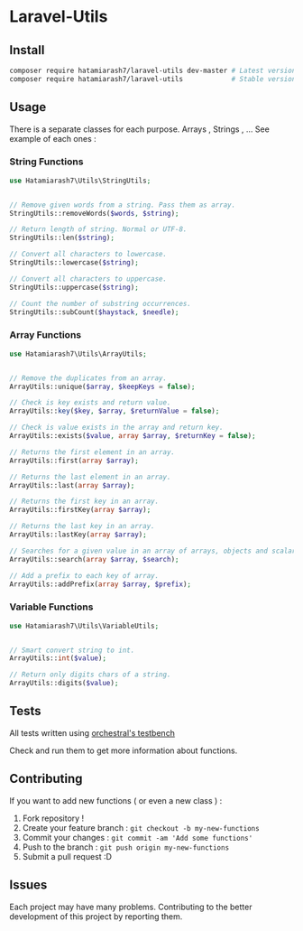 # Laravel-Utils

## Install

```sh
composer require hatamiarash7/laravel-utils dev-master # Latest version
composer require hatamiarash7/laravel-utils            # Stable version
```

## Usage

There is a separate classes for each purpose. Arrays , Strings , … See example of each ones :

### String Functions

```php
use Hatamiarash7\Utils\StringUtils;


// Remove given words from a string. Pass them as array.
StringUtils::removeWords($words, $string);

// Return length of string. Normal or UTF-8.
StringUtils::len($string);

// Convert all characters to lowercase.
StringUtils::lowercase($string);

// Convert all characters to uppercase.
StringUtils::uppercase($string);

// Count the number of substring occurrences.
StringUtils::subCount($haystack, $needle);
```

### Array  Functions

```php
use Hatamiarash7\Utils\ArrayUtils;


// Remove the duplicates from an array.
ArrayUtils::unique($array, $keepKeys = false);

// Check is key exists and return value.
ArrayUtils::key($key, $array, $returnValue = false);

// Check is value exists in the array and return key.
ArrayUtils::exists($value, array $array, $returnKey = false);

// Returns the first element in an array.
ArrayUtils::first(array $array);

// Returns the last element in an array.
ArrayUtils::last(array $array);

// Returns the first key in an array.
ArrayUtils::firstKey(array $array);

// Returns the last key in an array.
ArrayUtils::lastKey(array $array);

// Searches for a given value in an array of arrays, objects and scalar values.
ArrayUtils::search(array $array, $search);

// Add a prefix to each key of array.
ArrayUtils::addPrefix(array $array, $prefix);
```

### Variable  Functions

```php
use Hatamiarash7\Utils\VariableUtils;


// Smart convert string to int.
ArrayUtils::int($value);

// Return only digits chars of a string.
ArrayUtils::digits($value);
```

## Tests

All tests written using [orchestral's testbench](https://github.com/orchestral/testbench)

Check and run them to get more information about functions.

## Contributing

If you want to add new functions ( or even a new class ) :

1. Fork repository !  
2. Create your feature branch : `git checkout -b my-new-functions`  
3. Commit your changes : `git commit -am 'Add some functions'`    
4. Push to the branch : `git push origin my-new-functions`  
5. Submit a pull request :D  

## Issues

Each project may have many problems. Contributing to the better development of this project by reporting them.
